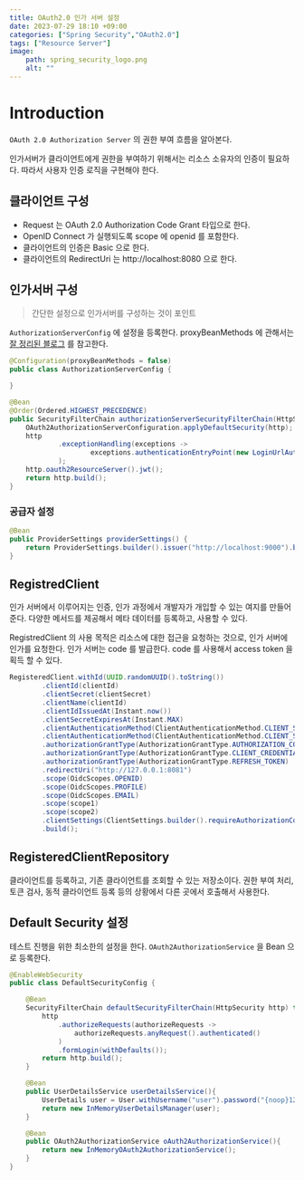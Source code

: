 ```yaml
---
title: OAuth2.0 인가 서버 설정
date: 2023-07-29 18:10 +09:00
categories: ["Spring Security","OAuth2.0"]
tags: ["Resource Server"]
image:
    path: spring_security_logo.png
    alt: ""
---
```


# Introduction

`OAuth 2.0 Authorization Server` 의 권한 부여 흐름을 알아본다. 

인가서버가 클라이언트에게 권한을 부여하기 위해서는 리소스 소유자의 인증이 필요하다. 따라서 사용자 인증 로직을 구현해야 한다. 


##  클라이언트  구성

- Request 는 OAuth 2.0 Authorization Code Grant 타입으로 한다.
- OpenID Connect 가 실행되도록 scope 에 openid 를 포함한다.
- 클라이언트의 인증은 Basic 으로 한다.
- 클라이언트의 RedirectUri 는 http://localhost:8080 으로 한다.


## 인가서버 구성

> 간단한 설정으로 인가서버를 구성하는 것이 포인트

`AuthorizationServerConfig` 에 설정을 등록한다. proxyBeanMethods 에 관해서는 [잘 정리된 블로그](https://mangkyu.tistory.com/234) 를 참고한다.

```java
@Configuration(proxyBeanMethods = false)
public class AuthorizationServerConfig {

}
```


```java
@Bean
@Order(Ordered.HIGHEST_PRECEDENCE)
public SecurityFilterChain authorizationServerSecurityFilterChain(HttpSecurity http) throws Exception {
    OAuth2AuthorizationServerConfiguration.applyDefaultSecurity(http);
    http
            .exceptionHandling(exceptions ->
                    exceptions.authenticationEntryPoint(new LoginUrlAuthenticationEntryPoint("/login"))
            );
    http.oauth2ResourceServer().jwt();
    return http.build();
}
```

### 공급자 설정
```java
@Bean
public ProviderSettings providerSettings() {
    return ProviderSettings.builder().issuer("http://localhost:9000").build();
}
```

## RegistredClient

인가 서버에서 이루어지는 인증, 인가 과정에서 개발자가 개입할 수 있는 여지를 만들어 준다. 다양한 메서드를 제공해서 메타 데이터를 등록하고, 사용할 수 있다.

RegistredClient 의 사용 목적은 리소스에 대한 접근을 요청하는 것으로, 인가 서버에 인가를 요청한다. 인가 서버는 code 를 발급한다. code 를 사용해서 access token 을 획득 할 수 있다. 

```java
RegisteredClient.withId(UUID.randomUUID().toString())
        .clientId(clientId)
        .clientSecret(clientSecret)
        .clientName(clientId)
        .clientIdIssuedAt(Instant.now())
        .clientSecretExpiresAt(Instant.MAX)
        .clientAuthenticationMethod(ClientAuthenticationMethod.CLIENT_SECRET_BASIC)
        .clientAuthenticationMethod(ClientAuthenticationMethod.CLIENT_SECRET_POST)
        .authorizationGrantType(AuthorizationGrantType.AUTHORIZATION_CODE)
        .authorizationGrantType(AuthorizationGrantType.CLIENT_CREDENTIALS)
        .authorizationGrantType(AuthorizationGrantType.REFRESH_TOKEN)
        .redirectUri("http://127.0.0.1:8081")
        .scope(OidcScopes.OPENID)
        .scope(OidcScopes.PROFILE)
        .scope(OidcScopes.EMAIL)
        .scope(scope1)
        .scope(scope2)
        .clientSettings(ClientSettings.builder().requireAuthorizationConsent(true).build())
        .build();
```

## RegisteredClientRepository

클라이언트를 등록하고, 기존 클라이언트를 조회할 수 있는 저장소이다. 권한 부여 처리, 토큰 검사, 동적 클라이언트 등록 등의 상황에서 다른 곳에서 호출해서 사용한다.


## Default Security 설정

테스트 진행을 위한 최소한의 설정을 한다. `OAuth2AuthorizationService` 을 Bean 으로 등록한다.

```java
@EnableWebSecurity
public class DefaultSecurityConfig {

	@Bean
	SecurityFilterChain defaultSecurityFilterChain(HttpSecurity http) throws Exception {
		http
			.authorizeRequests(authorizeRequests ->
				authorizeRequests.anyRequest().authenticated()
			)
			.formLogin(withDefaults());
		return http.build();
	}

	@Bean
	public UserDetailsService userDetailsService(){
		UserDetails user = User.withUsername("user").password("{noop}1234").authorities("ROLE_USER").build();
		return new InMemoryUserDetailsManager(user);
	}

	@Bean
	public OAuth2AuthorizationService oAuth2AuthorizationService(){
		return new InMemoryOAuth2AuthorizationService();
	}
}
```
